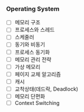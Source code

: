 ### Operating System

- [ ] 메모리 구조
- [ ] 프로세스와 스레드
- [ ] 스케줄러
- [ ] 동기와 비동기
- [ ] 프로세스 동기화
- [ ] 메모리 관리 전략
- [ ] 가상 메모리
- [ ] 페이지 교체 알고리즘
- [ ] 캐시
- [ ] 교착상태(데드락, Deadlock)
- [ ] 메모리 단편화
- [ ] Context Switching
